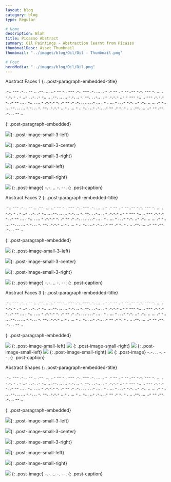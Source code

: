 ```yaml
---
layout: blog
category: blog
type: Regular

# Home
description: Blah
title: Picasso Abstract
summary: Oil Paintings - Abstraction learnt from Picasso
thumbnailDesc: Asset Thumbnail
thumbnail: "../images/blog/Oil/Oil - Thumbnail.png"

# Post
heroMedia: "../images/blog/Oil/Oil.png"
---
```



Abstract Faces 1
{: .post-paragraph-embedded-title}

.-.. --- .-. . --   .. .--. ... ..- --   -.. --- .-.. --- .-.   ... .. -   .- -- . - --..--   -.-. --- -. ... . -.-. - . - ..- . .-.   .- -.. .. .--. .. ... -.-. .. -. --.   . .-.. .. - .-.-.-   ..- -   --- -.. .. --- .-.-.-   -. .- --   ... . -..   . ... - .-.-.-   -. .- --   .-   .-. .. ... ..- ...   . -   . ... -   .. .- -.-. ..- .-.. .. ...   .- -.. .. .--. .. ... -.-. .. -. --. .-.-.-   ...- . ... - .. -... ..- .-.. ..- --   .- -. - .   .. .--. ... ..- --   .--. .-. .. -- ..
<br>
<br>
{: .post-paragraph-embedded}

<img src="../images/blog/Oil/Images/1 2.png" data-src="../images/blog/Oil/Images/1.png" class="lazyload blur-up">{: .post-image-small-3-left}

<img src="../images/blog/Oil/Images/2 2.png" data-src="../images/blog/Oil/Images/2.png" class="lazyload blur-up">{: .post-image-small-3-center}

<img src="../images/blog/Oil/Images/3 2.png" data-src="../images/blog/Oil/Images/3.png" class="lazyload blur-up">{: .post-image-small-3-right}

<img src="../images/blog/Oil/Images/4 2.png" data-src="../images/blog/Oil/Images/4.png" class="lazyload blur-up">{: .post-image-small-left}

<img src="../images/blog/Oil/Images/5 2.png" data-src="../images/blog/Oil/Images/5.png" class="lazyload blur-up">{: .post-image-small-right}


<img src="../images/blog/Oil/Images/6 2.png"  data-src="../images/blog/Oil/Images/6.png" class="lazyload blur-up">
{: .post-image} 
 -.-. .. -. --. 
{: .post-caption}




Abstract Faces 2
{: .post-paragraph-embedded-title}

.-.. --- .-. . --   .. .--. ... ..- --   -.. --- .-.. --- .-.   ... .. -   .- -- . - --..--   -.-. --- -. ... . -.-. - . - ..- . .-.   .- -.. .. .--. .. ... -.-. .. -. --.   . .-.. .. - .-.-.-   ..- -   --- -.. .. --- .-.-.-   -. .- --   ... . -..   . ... - .-.-.-   -. .- --   .-   .-. .. ... ..- ...   . -   . ... -   .. .- -.-. ..- .-.. .. ...   .- -.. .. .--. .. ... -.-. .. -. --. .-.-.-   ...- . ... - .. -... ..- .-.. ..- --   .- -. - .   .. .--. ... ..- --   .--. .-. .. -- ..
<br>
<br>
{: .post-paragraph-embedded}

<img src="../images/blog/Oil/Images/7 2.png" data-src="../images/blog/Oil/Images/7.png" class="lazyload blur-up">
{: .post-image-small-3-left}

<img src="../images/blog/Oil/Images/8 2.png" data-src="../images/blog/Oil/Images/8.png" class="lazyload blur-up">{: .post-image-small-3-center}

<img src="../images/blog/Oil/Images/9 2.png" data-src="../images/blog/Oil/Images/9.png" class="lazyload blur-up">{: .post-image-small-3-right}

<img src="../images/blog/Oil/Images/10 2.png"  data-src="../images/blog/Oil/Images/10.png" class="lazyload blur-up">
{: .post-image} 
 -.-. .. -. --. 
{: .post-caption}







Abstract Faces 3
{: .post-paragraph-embedded-title}

.-.. --- .-. . --   .. .--. ... ..- --   -.. --- .-.. --- .-.   ... .. -   .- -- . - --..--   -.-. --- -. ... . -.-. - . - ..- . .-.   .- -.. .. .--. .. ... -.-. .. -. --.   . .-.. .. - .-.-.-   ..- -   --- -.. .. --- .-.-.-   -. .- --   ... . -..   . ... - .-.-.-   -. .- --   .-   .-. .. ... ..- ...   . -   . ... -   .. .- -.-. ..- .-.. .. ...   .- -.. .. .--. .. ... -.-. .. -. --. .-.-.-   ...- . ... - .. -... ..- .-.. ..- --   .- -. - .   .. .--. ... ..- --   .--. .-. .. -- ..
<br>
<br>
{: .post-paragraph-embedded}

<img src="../images/blog/Oil/Images/11 2.png" data-src="../images/blog/Oil/Images/11.png" class="lazyload blur-up">
{: .post-image-small-left}

<img src="../images/blog/Oil/Images/12 2.png" data-src="../images/blog/Oil/Images/12.png" class="lazyload blur-up">
{: .post-image-small-right}

<img src="../images/blog/Oil/Images/13 2.png" data-src="../images/blog/Oil/Images/13.png" class="lazyload blur-up">
{: .post-image-small-left}

<img src="../images/blog/Oil/Images/14 2.png" data-src="../images/blog/Oil/Images/14.png" class="lazyload blur-up">
{: .post-image-small-right}

<img src="../images/blog/Oil/Images/15 2.png"  data-src="../images/blog/Oil/Images/15.png" class="lazyload blur-up">
{: .post-image} 
 -.-. .. -. --. 
{: .post-caption}


Abstract Shapes
{: .post-paragraph-embedded-title}

.-.. --- .-. . --   .. .--. ... ..- --   -.. --- .-.. --- .-.   ... .. -   .- -- . - --..--   -.-. --- -. ... . -.-. - . - ..- . .-.   .- -.. .. .--. .. ... -.-. .. -. --.   . .-.. .. - .-.-.-   ..- -   --- -.. .. --- .-.-.-   -. .- --   ... . -..   . ... - .-.-.-   -. .- --   .-   .-. .. ... ..- ...   . -   . ... -   .. .- -.-. ..- .-.. .. ...   .- -.. .. .--. .. ... -.-. .. -. --. .-.-.-   ...- . ... - .. -... ..- .-.. ..- --   .- -. - .   .. .--. ... ..- --   .--. .-. .. -- ..
<br>
<br>
{: .post-paragraph-embedded}

<img src="../images/blog/Oil/Images/16 2.png" data-src="../images/blog/Oil/Images/16.png" class="lazyload blur-up">{: .post-image-small-3-left}

<img src="../images/blog/Oil/Images/17 2.png" data-src="../images/blog/Oil/Images/17.png" class="lazyload blur-up">{: .post-image-small-3-center}

<img src="../images/blog/Oil/Images/18 2.png" data-src="../images/blog/Oil/Images/18.png" class="lazyload blur-up">{: .post-image-small-3-right}

<img src="../images/blog/Oil/Images/19 2.png" data-src="../images/blog/Oil/Images/19.png" class="lazyload blur-up">{: .post-image-small-left}

<img src="../images/blog/Oil/Images/20 2.png" data-src="../images/blog/Oil/Images/20.png" class="lazyload blur-up">{: .post-image-small-right}


<img src="../images/blog/Oil/Images/21 2.png"  data-src="../images/blog/Oil/Images/21.png" class="lazyload blur-up">
{: .post-image} 
 -.-. .. -. --. 
{: .post-caption}